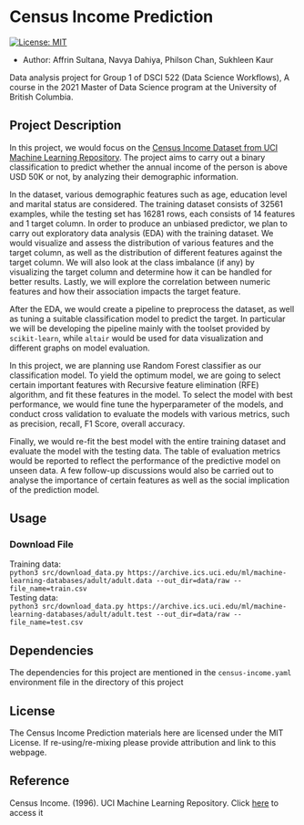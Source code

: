 # Census Income Prediction
[![License: MIT](https://img.shields.io/badge/License-MIT-yellow.svg)](https://opensource.org/licenses/MIT)

- Author: Affrin Sultana, Navya Dahiya, Philson Chan, Sukhleen Kaur  

Data analysis project for Group 1 of DSCI 522 (Data Science Workflows), A course in the 2021 Master of Data Science program at the University of British Columbia.

## Project Description
In this project, we would focus on the [Census Income Dataset from UCI Machine Learning Repository](https://archive-beta.ics.uci.edu/ml/datasets/census+income). The project aims to carry out a binary classification to predict whether the annual income of the person is above USD 50K or not, by analyzing their demographic information.

In the dataset, various demographic features such as age, education level and marital status are considered. The training dataset consists of 32561 examples, while the testing set has 16281 rows, each consists of 14 features and 1 target column. In order to produce an unbiased predictor, we plan to carry out exploratory data analysis (EDA) with the training dataset. We would visualize and assess the distribution of various features and the target column, as well as the distribution of different features against the target column. We will also look at the class imbalance (if any) by visualizing the target column and determine how it can be handled for better results. Lastly, we will explore the correlation between numeric features and how their association impacts the target feature.

After the EDA, we would create a pipeline to preprocess the dataset, as well as tuning a suitable classification model to predict the target. In particular we will be developing the pipeline mainly with the toolset provided by `scikit-learn`, while `altair` would be used for data visualization and different graphs on model evaluation.

In this project, we are planning use Random Forest classifier as our classification model. To yield the optimum model, we are going to select certain important features with Recursive feature elimination (RFE) algorithm, and fit these features in the model. To select the model with best performance, we would fine tune the hyperparameter of the models, and conduct cross validation to evaluate the models with various metrics, such as precision, recall, F1 Score, overall accuracy.

Finally, we would re-fit the best model with the entire training dataset and evaluate the model with the testing data. The table of evaluation metrics would be reported to reflect the performance of the predictive model on unseen data. A few follow-up discussions would also be carried out to analyse the importance of certain features as well as the social implication of the prediction model.

## Usage
### Download File
Training data:  
`python3 src/download_data.py https://archive.ics.uci.edu/ml/machine-learning-databases/adult/adult.data --out_dir=data/raw --file_name=train.csv`  
Testing data:  
`python3 src/download_data.py https://archive.ics.uci.edu/ml/machine-learning-databases/adult/adult.test --out_dir=data/raw --file_name=test.csv`

## Dependencies
The dependencies for this project are mentioned in the `census-income.yaml` environment file in the directory of this project

## License

The Census Income Prediction materials here are licensed under the MIT License. If re-using/re-mixing please provide attribution and link to this webpage.

## Reference
Census Income. (1996). UCI Machine Learning Repository. Click [here](https://archive-beta.ics.uci.edu/ml/datasets/census+income) to access it
